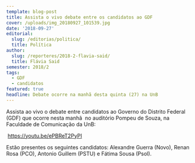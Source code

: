 ```yaml
---
template: blog-post
title: Assista o vivo debate entre os candidatos ao GDF
cover: /uploads/img_20180927_101539.jpg
date: '2018-09-27'
editorial:
  slug: /editorias/politica/
  title: Política
author:
  slug: /reporteres/2018-2-flavia-said/
  title: Flávia Said
semester: 2018/2
tags:
  - GDF
  - candidatos
featured: true
headline: Debate ocorre na manhã desta quinta (27) na UnB
---
```

Assista ao vivo o debate entre candidatos ao Governo do Distrito Federal (GDF) que ocorre nesta manhã  no auditório Pompeu de Souza, na Faculdade de Comunicação da UnB:

 https://youtu.be/ePBReT2PyPI



Estão presentes os seguintes candidatos: Alexandre Guerra (Novo), Renan Rosa (PCO), Antonio Guillem (PSTU) e Fátima Sousa (Psol).
